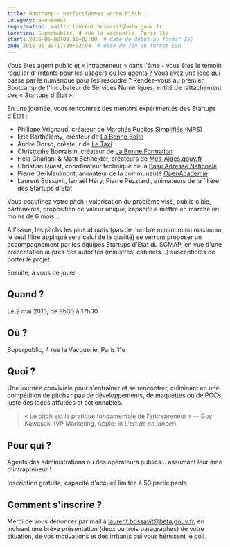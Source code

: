 ```yaml
---
title: Bootcamp - perfectionnez votre Pitch !
category: evenement
registration: mailto:laurent.bossavit@beta.gouv.fr
location: Superpublic, 4 rue la Vacquerie, Paris 11e
start: 2016-05-02T09:30+02:00  # date de début au format ISO
end: 2016-05-02T17:30+02:00  # date de fin au format ISO
---
```



Vous êtes agent public et « intrapreneur » dans l'âme - vous êtes le témoin régulier d'irritants pour les usagers ou les agents ? Vous avez une idée qui passe par le numérique pour les résoudre ? Rendez-vous au premier Bootcamp de l'Incubateur de Services Numériques, entité de rattachement des « Startups d'Etat ».

En une journée, vous rencontrez des mentors expérimentés des Startups d'Etat :

  - Philippe Vrignaud, créateur de [Marchés Publics Simplifiés (MPS)](https://beta.gouv.fr/startup/mps.html)
  - Eric Barthélémy, créateur de [La Bonne Boîte](https://beta.gouv.fr/startup/labonneboite.html)
  - André Dorso, créateur de [Le.Taxi](https://beta.gouv.fr/startup/taxi.html)
  - Christophe Bonraisin, créateur de [La Bonne Formation](https://beta.gouv.fr/startup/labonneformation.html)
  - Hela Ghariani & Matti Schneider, créateurs de [Mes-Aides.gouv.fr](https://beta.gouv.fr/startup/mes-aides.html)
  - Christian Quest, coordinateur technique de la [Base Adresse Nationale](https://beta.gouv.fr/startup/ban.html)
  - Pierre De-Maulmont, animateur de la communauté [OpenAcademie](https://openacademie.beta.gouv.fr/)
  - Laurent Bossavit, Ismaël Héry, Pierre Pezziardi, animateurs de la filière des Startups d'Etat

Vous peaufinez votre pitch : valorisation du problème visé, public cible, partenaires, proposition de valeur unique, capacité à mettre en marché en moins de 6 mois…

A l'issue, les pitchs les plus aboutis (pas de nombre minimum ou maximum, le seul filtre appliqué sera celui de la qualité) se verront proposer un accompagnement par les équipes Startups d'Etat du SGMAP, en vue d'une présentation auprès des autorités (ministres, cabinets…) susceptibles de porter le projet.

Ensuite, à vous de jouer…

## Quand ?

Le 2 mai 2016, de 9h30 à 17h30

## Où ?

Superpublic, 4 rue la Vacquerie, Paris 11e

## Quoi ?

Une journée conviviale pour s'entraîner et se rencontrer, culminant en une compétition de pitchs : pas de développements, de maquettes ou de POCs, juste des idées affutées et actionnables.

> « Le pitch est la pratique fondamentale de l’entrepreneur » -- Guy Kawasaki (VP Marketing, Apple; in *L'art de se lancer*)

## Pour qui ?

Agents des administrations ou des opérateurs publics… assumant leur âme d'intrapreneur !

Inscription gratuite, capacité d'accueil limitée à 50 participants.

## Comment s'inscrire ?

Merci de vous dénoncer par mail à <laurent.bossavit@beta.gouv.fr>, en incluant une brève présentation (deux ou trois paragraphes) de votre situation, de vos motivations et des irritants qui vous hérissent le poil.
